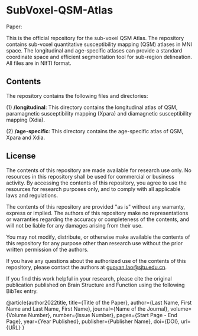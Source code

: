 # SubVoxel-QSM-Atlas
Paper:

This is the official repository for the sub-voxel QSM Atlas. The repository contains sub-voxel quantitative susceptibility mapping (QSM) atlases in MNI space. The longitudinal and age-specific atlases can provide a standard coordinate space and efficient segmentation tool for sub-region delineation. All files are in NIfTI format.

## Contents
The repository contains the following files and directories:

(1) **/longitudinal**: This directory contains the longitudinal atlas of QSM, paramagnetic susceptibility mapping (Xpara) and diamagnetic susceptibility mapping (Xdia).

(2) **/age-specific**: This directory contains the age-specific atlas of QSM, Xpara and Xdia.

## License
The contents of this repository are made available for research use only. No resources in this repository shall be used for commercial or business activity. By accessing the contents of this repository, you agree to use the resources for research purposes only, and to comply with all applicable laws and regulations.

The contents of this repository are provided "as is" without any warranty, express or implied. The authors of this repository make no representations or warranties regarding the accuracy or completeness of the contents, and will not be liable for any damages arising from their use.

You may not modify, distribute, or otherwise make available the contents of this repository for any purpose other than research use without the prior written permission of the authors.

If you have any questions about the authorized use of the contents of this repository, please contact the authors at guoyan.lao@sjtu.edu.cn.

If you find this work helpful in your research, please cite the original publication published on Brain Structure and Function using the following BibTex entry.

@article{author2022title,
  title={Title of the Paper},
  author={Last Name, First Name and Last Name, First Name},
  journal={Name of the Journal},
  volume={Volume Number},
  number={Issue Number},
  pages={Start Page - End Page},
  year={Year Published},
  publisher={Publisher Name},
  doi={DOI},
  url={URL}
}

